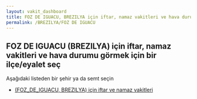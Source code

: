 ```yaml
---
layout: vakit_dashboard
title: FOZ DE IGUACU, BREZILYA için iftar, namaz vakitleri ve hava durumu - ilçe/eyalet seç
permalink: /BREZILYA/FOZ DE IGUACU
---
```


## FOZ DE IGUACU (BREZILYA) için iftar, namaz vakitleri ve hava durumu  görmek için bir ilçe/eyalet seç

Aşağıdaki listeden bir şehir ya da semt seçin

* [ (FOZ_DE_IGUACU, BREZILYA) için iftar ve namaz vakitleri](/BREZILYA/FOZ_DE_IGUACU/)

<script type="text/javascript">
  var GLOBAL_COUNTRY = 'BREZILYA';
  var GLOBAL_CITY = 'FOZ DE IGUACU';
  var GLOBAL_STATE = 'FOZ DE IGUACU';
</script>
